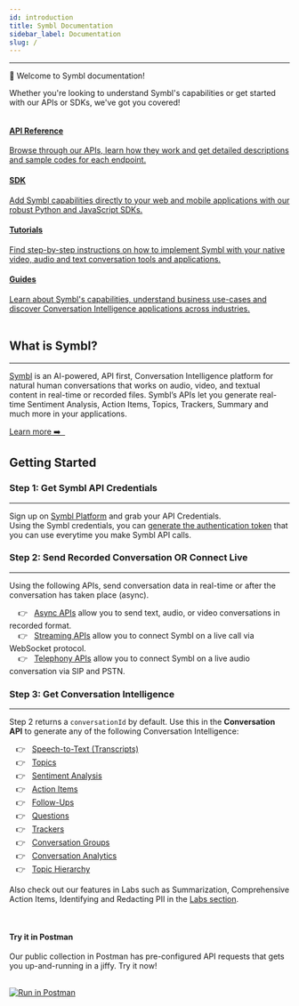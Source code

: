 ```yaml
---
id: introduction
title: Symbl Documentation
sidebar_label: Documentation
slug: /
---
```

---

👋 Welcome to Symbl documentation! 

Whether you're looking to understand Symbl's capabilities or get started with 
our APIs or SDKs, we've got you covered!

<div class="row">
  <div class="column">
    <div class="card"><a href="/docs/api-reference/getting-started"><h4>API Reference</h4>Browse through our APIs, learn how they work and get detailed descriptions and sample codes for each endpoint.</a></div>
  </div>
  <div class="column">
    <div class="card"><a href="/docs/sdk-intro"><h4>SDK</h4>Add Symbl capabilities directly to your web and mobile applications with our robust Python and JavaScript SDKs. </a>
  </div>
  </div>
  <div class="column">
    <div class="card"><a href="/docs/tutorials"><h4>Tutorials</h4>Find step-by-step instructions on how to implement Symbl with your native video, audio and text conversation tools and applications. </a></div>
  </div>
  <div class="column">
    <div class="card"><a href="/guides"><h4>Guides</h4>Learn about Symbl's capabilities, understand business use-cases and discover Conversation Intelligence applications across industries.</a></div>
  </div>
</div>
<br/>

## What is Symbl?
---

[Symbl](https://symbl.ai/) is an AI-powered, API first, Conversation Intelligence platform for natural human conversations that works on audio, video, and textual content in real-time or recorded files. Symbl’s APIs let you generate real-time Sentiment Analysis, Action Items, Topics, Trackers, Summary and much more in your applications.

<div><a href="/docs/what-is-symbl">Learn more ➡️ &nbsp;</a></div>

## Getting Started 
### Step 1: Get Symbl API Credentials
---

Sign up on [Symbl Platform](https://platform.symbl.ai/#/login) and grab your API Credentials. <br/>
Using the Symbl credentials, you can [generate the authentication token](/docs/developer-tools/authentication) that you can use everytime you make Symbl API calls. 
&nbsp;

### Step 2: Send Recorded Conversation OR Connect Live
---

Using the following APIs, send conversation data in real-time or after the conversation has taken place (async). 

&nbsp; &nbsp; 👉 &nbsp; [Async APIs](/docs/async-api/reference/reference) allow you to send text, audio, or video conversations in recorded format. <br/>
&nbsp; &nbsp; 👉 &nbsp; [Streaming APIs](/docs/streamingapi/introduction) allow you to connect Symbl on a live call via WebSocket protocol.<br/>
&nbsp; &nbsp; 👉 &nbsp; [Telephony APIs](/docs/telephony/introduction) allow you to connect Symbl on a live audio conversation via SIP and PSTN.<br/>

### Step 3: Get Conversation Intelligence
---

Step 2 returns a `conversationId` by default. Use this in the **Conversation API** to generate any of the following Conversation Intelligence:

&nbsp; &nbsp;👉 &nbsp; [Speech-to-Text (Transcripts)](/docs/concepts/speech-to-text)<br/>
&nbsp; &nbsp;👉 &nbsp; [Topics](/docs/concepts/topics) <br/>
&nbsp; &nbsp;👉 &nbsp; [Sentiment Analysis](/docs/concepts/sentiment-analysis) <br/>
&nbsp; &nbsp;👉 &nbsp; [Action Items](/docs/concepts/action-items)<br/>
&nbsp; &nbsp;👉 &nbsp; [Follow-Ups](/docs/concepts/follow-ups)<br/>
&nbsp; &nbsp;👉 &nbsp; [Questions](/docs/concepts/questions)<br/>
&nbsp; &nbsp;👉 &nbsp; [Trackers](/docs/concepts/trackers)<br/>
&nbsp; &nbsp;👉 &nbsp; [Conversation Groups](/docs/concepts/conversation-groups)<br/>
&nbsp; &nbsp;👉 &nbsp; [Conversation Analytics](/docs/concepts/conversational-analytics)<br/>
&nbsp; &nbsp;👉 &nbsp; [Topic Hierarchy](/docs/concepts/topic-hierarchy)<br/>

Also check out our features in Labs such as Summarization, Comprehensive Action Items, Identifying and Redacting PII in the [Labs section](/docs/labs). 


<div class="row">
  <div class="column">
    <div class="card2"> <h4><br/>Try it in Postman</h4> Our public collection in Postman has pre-configured API requests that gets you up-and-running in a jiffy. Try it now!<br/>
<br/>

[![Run in Postman](https://run.pstmn.io/button.svg)](https://god.gw.postman.com/run-collection/13497402-108cafc3-da45-4b00-97fe-4819894f58bb?action=collection%2Ffork&collection-url=entityId%3D13497402-108cafc3-da45-4b00-97fe-4819894f58bb%26entityType%3Dcollection%26workspaceId%3D5f563cfe-42ef-4344-a98a-eae13183fb7c)

   </div>
  </div>
  </div>
